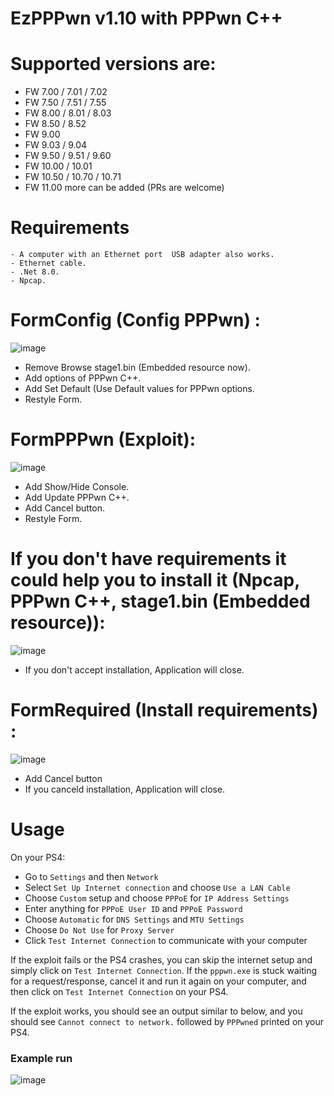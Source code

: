 # EzPPPwn v1.10 with PPPwn C++ 

# Supported versions are:
- FW 7.00 / 7.01 / 7.02
- FW 7.50 / 7.51 / 7.55
- FW 8.00 / 8.01 / 8.03
- FW 8.50 / 8.52
- FW 9.00
- FW 9.03 / 9.04
- FW 9.50 / 9.51 / 9.60
- FW 10.00 / 10.01
- FW 10.50 / 10.70 / 10.71
- FW 11.00
    more can be added (PRs are welcome)

# Requirements
    - A computer with an Ethernet port  USB adapter also works.
    - Ethernet cable.
    - .Net 8.0.
    - Npcap.

# FormConfig (Config PPPwn) :
![image](https://github.com/DjPopol/EzPPPwn/assets/168917709/d1cd35af-b19d-40cd-804a-7fef2ddb57ff)
- Remove Browse stage1.bin (Embedded resource now).
- Add options of PPPwn C++.
- Add Set Default (Use Default values for PPPwn options.
- Restyle Form.

# FormPPPwn (Exploit):
![image](https://github.com/DjPopol/EzPPPwn/assets/168917709/25fec83d-5980-48b4-a8ce-25d0400d4327)
- Add Show/Hide Console.
- Add Update PPPwn C++.
- Add Cancel button.
- Restyle Form.

# If you don't have requirements it could help you to install it (Npcap, PPPwn C++, stage1.bin (Embedded resource)):
![image](https://github.com/DjPopol/EzPPPwn/assets/168917709/d9963422-012b-47cd-8765-2663bd0c5568)

- If you don't accept installation, Application will close.

# FormRequired (Install requirements) :
![image](https://github.com/DjPopol/EzPPPwn/assets/168917709/871661dd-8b52-429d-ac46-70ac623f3d0d)
- Add Cancel button
- If you canceld installation, Application will close.


# Usage
On your PS4:
- Go to `Settings` and then `Network`
- Select `Set Up Internet connection` and choose `Use a LAN Cable`
- Choose `Custom` setup and choose `PPPoE` for `IP Address Settings`
- Enter anything for `PPPoE User ID` and `PPPoE Password`
- Choose `Automatic` for `DNS Settings` and `MTU Settings`
- Choose `Do Not Use` for `Proxy Server`
- Click `Test Internet Connection` to communicate with your computer

If the exploit fails or the PS4 crashes, you can skip the internet setup and simply click on `Test Internet Connection`. If the `pppwn.exe` is stuck waiting for a request/response, cancel it and run it again on your computer, and then click on `Test Internet Connection` on your PS4.

If the exploit works, you should see an output similar to below, and you should see `Cannot connect to network.` followed by `PPPwned` printed on your PS4.

### Example run
![image](https://github.com/DjPopol/EzPPPwn/assets/168917709/4de7c32e-f491-4f65-a5cb-be26c0a8dc33)

